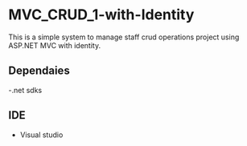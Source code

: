 # MVC_CRUD_1-with-Identity
This is a simple system to manage staff crud operations project using ASP.NET MVC with identity.

## Dependaies
-.net sdks

## IDE
- Visual studio

